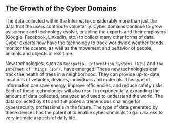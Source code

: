 ## The Growth of the Cyber Domains

The data collected within the Internet is considerably more than just the data that the users contribute voluntarily. Cyber domains continue to grow as science and technology evolve, enabling the experts and their employers (Google, Facebook, LinkedIn, etc.) to collect many other forms of data. Cyber experts now have the technology to track worldwide weather trends, monitor the oceans, as well as the movement and behavior of people, animals and objects in real time.

New technologies, such as `Geospatial Information Systems (GIS)` and `the Internet of Things (IoT),` have emerged. These new technologies can track the health of trees in a neighborhood. They can provide up-to-date locations of vehicles, devices, individuals and materials. This type of information can save energy, improve efficiencies, and reduce safety risks. Each of these technologies will also result in exponentially expanding the amount of data collected, analyzed and used to understand the world. The data collected by `GIS` and `IoE` poses a tremendous challenge for cybersecurity professionals in the future. The type of data generated by these devices has the potential to enable cyber criminals to gain access to very intimate aspects of daily life.

